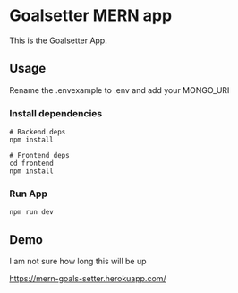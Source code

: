 # Goalsetter MERN app

This is the Goalsetter App.

## Usage

Rename the .envexample to .env and add your MONGO_URI

### Install dependencies

```
# Backend deps
npm install

# Frontend deps
cd frontend
npm install
```

### Run App

```
npm run dev
```

## Demo

I am not sure how long this will be up

https://mern-goals-setter.herokuapp.com/
